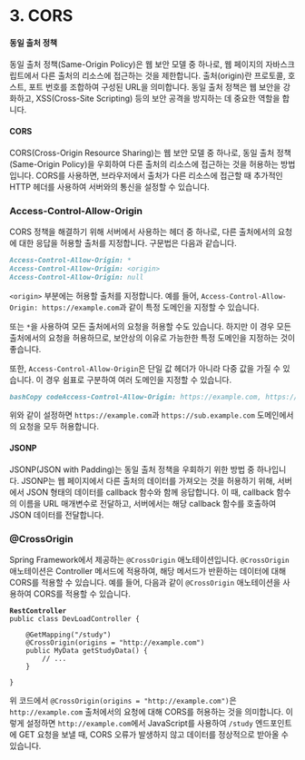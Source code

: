 # 3. CORS

#### 동일 출처 정책

동일 출처 정책(Same-Origin Policy)은 웹 보안 모델 중 하나로, 웹 페이지의 자바스크립트에서 다른 출처의 리소스에 접근하는 것을 제한합니다. 출처(origin)란 프로토콜, 호스트, 포트 번호를 조합하여 구성된 URL을 의미합니다. 동일 출처 정책은 웹 보안을 강화하고, XSS(Cross-Site Scripting) 등의 보안 공격을 방지하는 데 중요한 역할을 합니다.

#### CORS

CORS(Cross-Origin Resource Sharing)는 웹 보안 모델 중 하나로, 동일 출처 정책(Same-Origin Policy)을 우회하여 다른 출처의 리소스에 접근하는 것을 허용하는 방법입니다. CORS를 사용하면, 브라우저에서 출처가 다른 리소스에 접근할 때 추가적인 HTTP 헤더를 사용하여 서버와의 통신을 설정할 수 있습니다.



### Access-Control-Allow-Origin

CORS 정책을 해결하기 위해 서버에서 사용하는 헤더 중 하나로, 다른 출처에서의 요청에 대한 응답을 허용할 출처를 지정합니다. 구문법은 다음과 같습니다.

```markdown
Access-Control-Allow-Origin: *
Access-Control-Allow-Origin: <origin>
Access-Control-Allow-Origin: null
```

`<origin>` 부분에는 허용할 출처를 지정합니다. 예를 들어, `Access-Control-Allow-Origin: https://example.com`과 같이 특정 도메인을 지정할 수 있습니다.

또는 `*`을 사용하여 모든 출처에서의 요청을 허용할 수도 있습니다. 하지만 이 경우 모든 출처에서의 요청을 허용하므로, 보안상의 이유로 가능한한 특정 도메인을 지정하는 것이 좋습니다.

또한, `Access-Control-Allow-Origin`은 단일 값 헤더가 아니라 다중 값을 가질 수 있습니다. 이 경우 쉼표로 구분하여 여러 도메인을 지정할 수 있습니다.

```markdown
bashCopy codeAccess-Control-Allow-Origin: https://example.com, https://sub.example.com
```

위와 같이 설정하면 `https://example.com`과 `https://sub.example.com` 도메인에서의 요청을 모두 허용합니다.

#### JSONP

JSONP(JSON with Padding)는 동일 출처 정책을 우회하기 위한 방법 중 하나입니다. JSONP는 웹 페이지에서 다른 출처의 데이터를 가져오는 것을 허용하기 위해, 서버에서 JSON 형태의 데이터를 callback 함수와 함께 응답합니다. 이 때, callback 함수의 이름을 URL 매개변수로 전달하고, 서버에서는 해당 callback 함수를 호출하여 JSON 데이터를 전달합니다.



### @CrossOrigin

Spring Framework에서 제공하는 `@CrossOrigin` 애노테이션입니다. `@CrossOrigin` 애노테이션은 Controller 메서드에 적용하여, 해당 메서드가 반환하는 데이터에 대해 CORS를 적용할 수 있습니다. 예를 들어, 다음과 같이 `@CrossOrigin` 애노테이션을 사용하여 CORS를 적용할 수 있습니다.

<pre class="language-java"><code class="lang-java"><strong>RestController
</strong>public class DevLoadController {

    @GetMapping("/study")
    @CrossOrigin(origins = "http://example.com")
    public MyData getStudyData() {
        // ...
    }

}
</code></pre>

위 코드에서 `@CrossOrigin(origins = "http://example.com")`은 `http://example.com` 출처에서의 요청에 대해 CORS를 허용하는 것을 의미합니다. 이렇게 설정하면 `http://example.com`에서 JavaScript를 사용하여 `/study` 엔드포인트에 GET 요청을 보낼 때, CORS 오류가 발생하지 않고 데이터를 정상적으로 받아올 수 있습니다.

